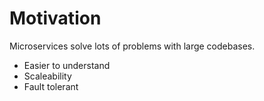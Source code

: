 

Motivation
==========

Microservices solve lots of problems with large codebases.

- Easier to understand
- Scaleability
- Fault tolerant
